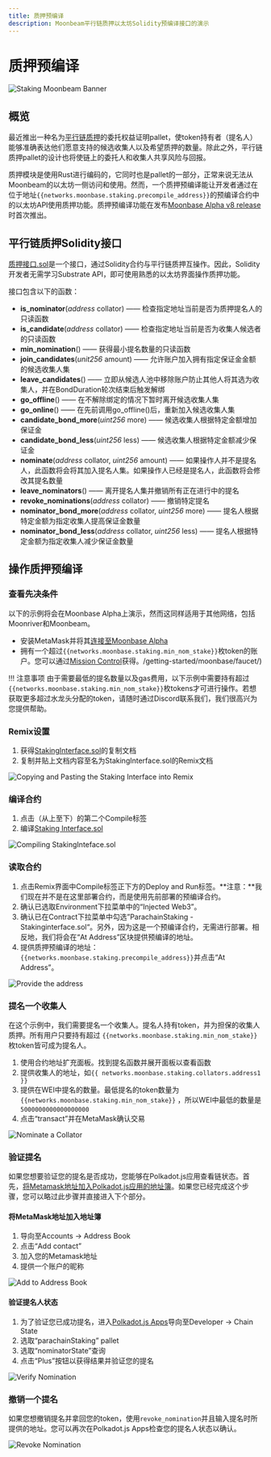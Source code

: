 ```yaml
---
title: 质押预编译
description: Moonbeam平行链质押以太坊Solidity预编译接口的演示
---
```


# 质押预编译

![Staking Moonbeam Banner](/images/staking/staking-precompile-banner.png)

## 概览

最近推出一种名为[平行链质押](https://github.com/PureStake/moonbeam/tree/master/pallets/parachain-staking/src)的委托权益证明pallet，使token持有者（提名人）能够准确表达他们愿意支持的候选收集人以及希望质押的数量。除此之外，平行链质押pallet的设计也将使链上的委托人和收集人共享风险与回报。

质押模块是使用Rust进行编码的，它同时也是pallet的一部分，正常来说无法从Moonbeam的以太坊一侧访问和使用。然而，一个质押预编译能让开发者通过在位于地址`{{networks.moonbase.staking.precompile_address}}`的预编译合约中的以太坊API使用质押功能。质押预编译功能在发布[Moonbase Alpha v8 release](https://moonbeam.network/announcements/testnet-upgrade-moonbase-alpha-v8/)时首次推出。

## 平行链质押Solidity接口

[质押接口.sol](https://github.com/PureStake/moonbeam/blob/master/precompiles/parachain-staking/StakingInterface.sol)是一个接口，通过Solidity合约与平行链质押互操作。因此，Solidity开发者无需学习Substrate API，即可使用熟悉的以太坊界面操作质押功能。

接口包含以下的函数：

 - **is_nominator**(*address* collator) —— 检查指定地址当前是否为质押提名人的只读函数
 - **is_candidate**(*address* collator) —— 检查指定地址当前是否为收集人候选者的只读函数
 - **min_nomination**() —— 获得最小提名数量的只读函数
 - **join_candidates**(*unit256* amount) —— 允许账户加入拥有指定保证金金额的候选收集人集
 - **leave_candidates**() —— 立即从候选人池中移除账户防止其他人将其选为收集人，并在BondDuration轮次结束后触发解绑
 - **go_offline**() —— 在不解除绑定的情况下暂时离开候选收集人集
 - **go_online**() —— 在先前调用go_offline()后，重新加入候选收集人集
 - **candidate_bond_more**(*uint256* more) —— 候选收集人根据特定金额增加保证金
 - **candidate_bond_less**(*uint256* less) —— 候选收集人根据特定金额减少保证金
 - **nominate**(*address* collator, *uint256* amount) —— 如果操作人并不是提名人，此函数将会将其加入提名人集。如果操作人已经是提名人，此函数将会修改其提名数量
 - **leave_nominators**() —— 离开提名人集并撤销所有正在进行中的提名
 - **revoke_nominations**(*address* collator) —— 撤销特定提名
 - **nominator_bond_more**(*address* collator, *uint256* more) —— 提名人根据特定金额为指定收集人提高保证金数量
 - **nominator_bond_less**(*address* collator, *uint256* less) —— 提名人根据特定金额为指定收集人减少保证金数量

## 操作质押预编译

### 查看先决条件
以下的示例将会在Moonbase Alpha上演示，然而这同样适用于其他网络，包括Moonriver和Moonbeam。

 - 安装MetaMask并将其[连接至Moonbase Alpha](/getting-started/moonbase/metamask/)
 - 拥有一个超过`{{networks.moonbase.staking.min_nom_stake}}`枚token的账户。您可以通过[Mission Control](/getting-started/moonbase/faucet/)获得。/getting-started/moonbase/faucet/)

!!! 注意事项
    由于需要最低的提名数量以及gas费用，以下示例中需要持有超过`{{networks.moonbase.staking.min_nom_stake}}`枚tokens才可进行操作。若想获取更多超过水龙头分配的token，请随时通过Discord联系我们，我们很高兴为您提供帮助。

### Remix设置
1. 获得[StakingInterface.sol](https://github.com/PureStake/moonbeam/blob/master/precompiles/parachain-staking/StakingInterface.sol)的复制文档
2. 复制并贴上文档内容至名为StakingInterface.sol的Remix文档

![Copying and Pasting the Staking Interface into Remix](/images/staking/staking-precompile-1.png)

### 编译合约
1. 点击（从上至下）的第二个Compile标签
2. 编译[Staking Interface.sol](https://github.com/PureStake/moonbeam/blob/master/precompiles/parachain-staking/StakingInterface.sol)

![Compiling StakingInteface.sol](/images/staking/staking-precompile-2.png)

### 读取合约
1. 点击Remix界面中Compile标签正下方的Deploy and Run标签。**注意：**我们现在并不是在这里部署合约，而是使用先前部署的预编译合约。
2. 确认已选取Environment下拉菜单中的“Injected Web3”。
3. 确认已在Contract下拉菜单中勾选”ParachainStaking - Stakinginterface.sol“。另外，因为这是一个预编译合约，无需进行部署。相反地，我们将会在“At Address”区块提供预编译的地址。
4. 提供质押预编译的地址：`{{networks.moonbase.staking.precompile_address}}`并点击“At Address”。

![Provide the address](/images/staking/staking-precompile-3.png)

### 提名一个收集人
在这个示例中，我们需要提名一个收集人。提名人持有token，并为担保的收集人质押。所有用户只要持有超过 `{{networks.moonbase.staking.min_nom_stake}}`枚token皆可成为提名人。

1. 使用合约地址扩充面板。找到提名函数并展开面板以查看函数
2. 提供收集人的地址，如`{{ networks.moonbase.staking.collators.address1 }}`
3. 提供在WEI中提名的数量。最低提名的token数量为`{{networks.moonbase.staking.min_nom_stake}}` ，所以WEI中最低的数量是`5000000000000000000`
4. 点击“transact”并在MetaMask确认交易

![Nominate a Collator](/images/staking/staking-precompile-4.png)

### 验证提名
如果您想要验证您的提名是否成功，您能够在Polkadot.js应用查看链状态。首先，[将Metamask地址加入Polkadot.js应用的地址簿](https://polkadot.js.org/apps/?rpc=wss%3A%2F%2Fwss.testnet.moonbeam.network#/addresses)。如果您已经完成这个步骤，您可以略过此步骤并直接进入下个部分。

#### 将MetaMask地址加入地址簿
1. 导向至Accounts -> Address Book
2. 点击“Add contact”
3. 加入您的Metamask地址
4. 提供一个账户的昵称

![Add to Address Book](/images/staking/staking-precompile-5.png)

#### 验证提名人状态
1. 为了验证您已成功提名，进入[Polkadot.js Apps](https://polkadot.js.org/apps/?rpc=wss%3A%2F%2Fwss.testnet.moonbeam.network#/chainstate)导向至Developer -> Chain State
2. 选取“parachainStaking” pallet
3. 选取“nominatorState”查询
4. 点击“Plus”按钮以获得结果并验证您的提名

![Verify Nomination](/images/staking/staking-precompile-6.png)

### 撤销一个提名
如果您想撤销提名并拿回您的token，使用`revoke_nomination`并且输入提名时所提供的地址。您可以再次在Polkadot.js Apps检查您的提名人状态以确认。

![Revoke Nomination](/images/staking/staking-precompile-7.png)